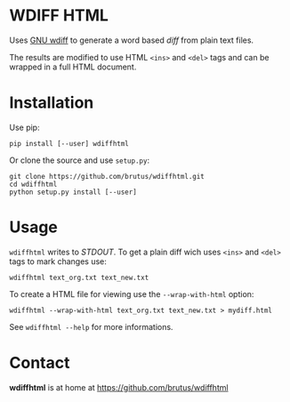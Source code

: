 # WDIFF HTML

Uses [GNU wdiff][wdiff] to generate a word based *diff* from plain text files.

The results are modified to use HTML `<ins>` and `<del>` tags and can be
wrapped in a full HTML document.


# Installation

Use pip:

```
pip install [--user] wdiffhtml
```

Or clone the source and use `setup.py`:

```
git clone https://github.com/brutus/wdiffhtml.git
cd wdiffhtml
python setup.py install [--user]
```


# Usage

`wdiffhtml` writes to _STDOUT_. To get a plain diff wich uses `<ins>` and
`<del>` tags to mark changes use:

```
wdiffhtml text_org.txt text_new.txt
```

To create a HTML file for viewing use the `--wrap-with-html` option:

```
wdiffhtml --wrap-with-html text_org.txt text_new.txt > mydiff.html
```

See `wdiffhtml --help` for more informations.


# Contact

__wdiffhtml__ is at home at https://github.com/brutus/wdiffhtml


[wdiff]: https://www.gnu.org/software/wdiff/wdiff.html
